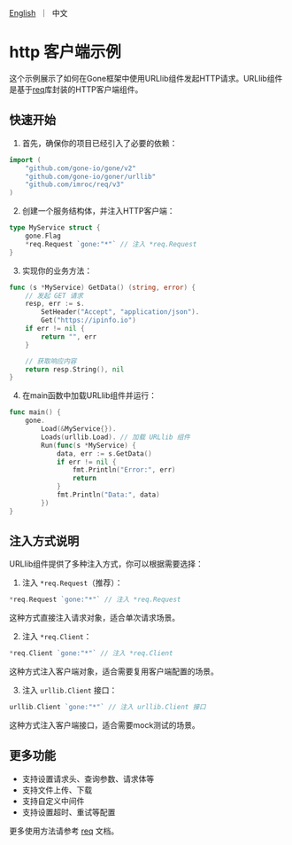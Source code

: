 [//]: # (desc: http 客户端示例，使用goner/urllib)

<p>
    <a href="README.md">English</a>&nbsp ｜&nbsp 中文
</p>

# http 客户端示例

这个示例展示了如何在Gone框架中使用URLlib组件发起HTTP请求。URLlib组件是基于[req](https://github.com/imroc/req)库封装的HTTP客户端组件。

## 快速开始

1. 首先，确保你的项目已经引入了必要的依赖：
```go
import (
    "github.com/gone-io/gone/v2"
    "github.com/gone-io/goner/urllib"
    "github.com/imroc/req/v3"
)
```

2. 创建一个服务结构体，并注入HTTP客户端：
```go
type MyService struct {
    gone.Flag
    *req.Request `gone:"*"` // 注入 *req.Request
}
```

3. 实现你的业务方法：
```go
func (s *MyService) GetData() (string, error) {
    // 发起 GET 请求
    resp, err := s.
        SetHeader("Accept", "application/json").
        Get("https://ipinfo.io")
    if err != nil {
        return "", err
    }

    // 获取响应内容
    return resp.String(), nil
}
```

4. 在main函数中加载URLlib组件并运行：
```go
func main() {
    gone.
        Load(&MyService{}).
        Loads(urllib.Load). // 加载 URLlib 组件
        Run(func(s *MyService) {
            data, err := s.GetData()
            if err != nil {
                fmt.Println("Error:", err)
                return
            }
            fmt.Println("Data:", data)
        })
}
```

## 注入方式说明

URLlib组件提供了多种注入方式，你可以根据需要选择：

1. 注入 `*req.Request`（推荐）：
```go
*req.Request `gone:"*"` // 注入 *req.Request
```
这种方式直接注入请求对象，适合单次请求场景。

2. 注入 `*req.Client`：
```go
*req.Client `gone:"*"` // 注入 *req.Client
```
这种方式注入客户端对象，适合需要复用客户端配置的场景。

3. 注入 `urllib.Client` 接口：
```go
urllib.Client `gone:"*"` // 注入 urllib.Client 接口
```
这种方式注入客户端接口，适合需要mock测试的场景。

## 更多功能

- 支持设置请求头、查询参数、请求体等
- 支持文件上传、下载
- 支持自定义中间件
- 支持设置超时、重试等配置

更多使用方法请参考 [req](https://github.com/imroc/req) 文档。
